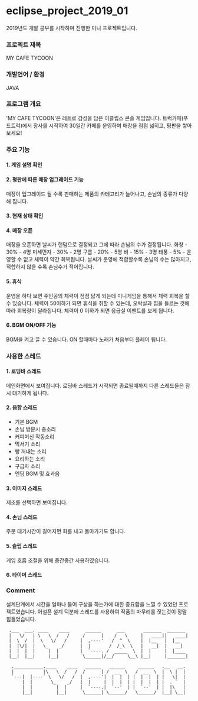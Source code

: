 # eclipse_project_2019_01
2019년도 개발 공부를 시작하며 진행한 미니 프로젝트입니다.

### 프로젝트 제목
MY CAFE TYCOON

### 개발언어 / 환경
JAVA

### 프로그램 개요
'MY CAFE TYCOON'은 레트로 감성을 담은 이클립스 콘솔 게임입니다.
트럭카페(푸드트럭)에서 장사를 시작하여 30일간 카페를 운영하며 매장을 점점 넓히고, 평판을 쌓아보세요!

### 주요 기능

#### 1. 게임 설명 확인

#### 2. 평판에 따른 매장 업그레이드 기능
매장이 업그레이드 될 수록 판매하는 제품의 카테고리가 늘어나고, 손님의 종류가 다양해 집니다.

#### 3. 현재 상태 확인

#### 4. 매장 오픈
매장을 오픈하면 날씨가 랜덤으로 결정되고 그에 따라 손님의 수가 결정됩니다.
화창 - 30% - 4명
미세먼지 - 30% - 2명
구름 - 20% - 5명
비 - 15% - 3명
태풍 - 5% - 운영할 수 없고 체력이 약간 회복됩니다.
날씨가 운영에 적합할수록 손님의 수는 많아지고, 적합하지 않을 수록 손님수가 적어집니다.

#### 5. 휴식
운영을 하다 보면 주인공의 체력이 점점 닳게 되는데 미니게임을 통해서 체력 회복을 할 수 있습니다.
체력이 50이하가 되면 휴식을 취할 수 있는데, 오락실과 집을 들르는 것에 따라 회복량이 달라집니다.
체력이 0 이하가 되면 응급실 이벤트를 보게 됩니다.

#### 6. BGM ON/OFF 기능
BGM을 켜고 끌 수 있습니다. ON 할때마다 노래가 처음부터 플레이 됩니다.


### 사용한 스레드
#### 1. 로딩바 스레드
메인화면에서 보여집니다. 로딩바 스레드가 시작되면 종료될때까지 다른 스레드들은 잠시 대기하게 됩니다.
 
#### 2. 음향 스레드
- 기본 BGM
- 손님 방문시 종소리
- 커피머신 작동소리
- 믹서기 소리
- 빵 꺼내는 소리
- 요리하는 소리
- 구급차 소리
- 엔딩 BGM 및 효과음
 
#### 3. 이미지 스레드
제조를 선택하면 보여집니다.

#### 4. 손님 스레드
주문 대기시간이 길어지면 화를 내고 돌아가기도 합니다.

#### 5. 슬립 스레드
게임 호흡 조절을 위해 중간중간 사용하였습니다.

#### 6. 타이머 스레드

### Comment
설계단계에서 시간을 얼마나 들여 구상을 하는가에 대한 중요함을 느낄 수 있었던 프로젝트였습니다. 어설픈 설계 덕분에 스레드를 사용하여 작품의 마무리를 짓는것이 정말 힘들었습니다.


```
 .___  ___. ____    ____      ______      ___       _______  _______ 
 |   \/   | \   \  /   /     /      |    /   \     |   ____||   ____|
 |  \  /  |  \   \/   /     |  ,----'   /  ^  \    |  |__   |  |__   
 |  |\/|  |   \_    _/      |  |       /  /_\  \   |   __|  |   __|  
 |  |  |  |     |  |        |  `----. /  _____  \  |  |     |  |____  
 |__|  |__|     |__|         \______|/__/     \__\ |__|     |_______|

  .___________.____    ____   ______   ______     ______   .__   __. 
  |           |\   \  /   /  /      | /  __  \   /  __  \  |  \ |  |  
  `---|  |----` \   \/   /  |  ,----'|  |  |  | |  |  |  | |   \|  |   
      |  |       \_    _/   |  |     |  |  |  | |  |  |  | |  . `  |      
      |  |         |  |     |  `----.|  `--'  | |  `--'  | |  |\   |    
      |__|         |__|      \______| \______/   \______/  |__| \__| 
```
